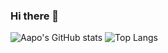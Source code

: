 ### Hi there 👋

![Aapo's GitHub stats](https://github-readme-stats.vercel.app/api?username=asvorg&show_icons=true&theme=gotham)
![Top Langs](https://github-readme-stats.vercel.app/api/top-langs/?username=asvorg&layout=compact&theme=gotham)

<!--
**asvorg/asvorg** is a ✨ _special_ ✨ repository because its `README.md` (this file) appears on your GitHub profile.

Here are some ideas to get you started:

- 🔭 I’m currently working on ...
- 🌱 I’m currently learning ...
- 👯 I’m looking to collaborate on ...
- 🤔 I’m looking for help with ...
- 💬 Ask me about ...
- 📫 How to reach me: ...
- 😄 Pronouns: ...
- ⚡ Fun fact: ...
-->
